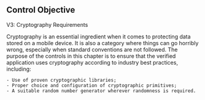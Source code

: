 ## Control Objective

V3: Cryptography Requirements

Cryptography is an essential ingredient when it comes to protecting data stored on a mobile device. It is also a category where things can go horribly wrong, especially when standard conventions are not followed. The purpose of the controls in this chapter is to ensure that the verified application uses cryptography according to industry best practices, including:

	- Use of proven cryptographic libraries;
	- Proper choice and configuration of cryptographic primitives;
	- A suitable random number generator wherever randomness is required.

